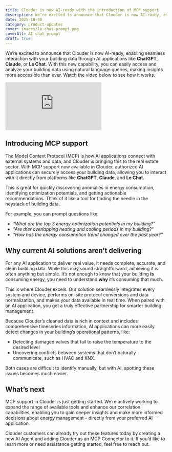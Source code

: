 ```yaml
---
title: Clouder is now AI-ready with the introduction of MCP support
description: We’re excited to announce that Clouder is now AI-ready, empowering you to interact with your building data through AI applications like ChatGPT, Claude, and Le Chat. With natural language queries, you can effortlessly access and analyze your building data, uncover anomalies in energy consumption, identify opportunities for optimization, and receive actionable recommendations.
date: 2025-10-08
category: product-updates
cover: images/le-chat-prompt.png
coverAlt: AI chat prompt
draft: true
---
```


We’re excited to announce that Clouder is now AI-ready, enabling seamless interaction with your building data through AI applications like **ChatGPT**, **Claude**, or **Le Chat**. With this new capability, you can easily access and analyze your building data using natural language queries, making insights more accessible than ever. Watch the video below to see how it works.

<iframe src="https://www.youtube.com/embed/I667nb4kOJc?rel=0&playsinline=1" title="YouTube video player" frameborder="0" allow="accelerometer; autoplay; clipboard-write; encrypted-media; gyroscope; picture-in-picture; web-share" referrerpolicy="strict-origin-when-cross-origin" allowfullscreen></iframe>

## Introducing MCP support

The Model Context Protocol (MCP) is how AI applications connect with external systems and data, and Clouder is bringing this to the real estate sector. With MCP support now available in Clouder, authorized AI applications can securely access your building data, allowing you to interact with it directly from platforms like **ChatGPT**, **Claude**, and **Le Chat**.

This is great for quickly discovering anomalies in energy consumption, identifying optimization potentials, and getting actionable recommendations. Think of it like a tool for finding the needle in the heystack of building data.

For example, you can prompt questions like:

<!-- Todo paremmat kyssärit, mätsää videon kanssa -->

- _"What are the top 3 energy optimization potentials in my building?"_
- _"Are ther overlapping heating and cooling periods in my building?"_
- _"How has the energy consumption trend changed over the past year?"_


## Why current AI solutions aren’t delivering

For any AI application to deliver real value, it needs complete, accurate, and clean building data. While this may sound straightforward, achieving it is often anything but simple. It’s not enough to know that your building **is** consuming energy, you need to understand **why** it’s consuming that much.

This is where Clouder excels. Our solution seamlessly integrates every system and device, performs on-site protocol conversions and data normalization, and makes your data available in real time. When paired with an AI application, you get a truly effective partnership for smarter building management.

Because Clouder’s cleaned data is rich in context and includes comprehensive timeseries information, AI applications can more easily detect changes in your building’s operational patterns, like:

- Detecting damaged valves that fail to raise the temperature to the desired level
- Uncovering conflicts between systems that don’t naturally communicate, such as HVAC and KNX.

Both cases are difficult to identify manually, but with AI, spotting these issues becomes much easier.

## What’s next 

MCP support in Clouder is just getting started. We’re actively working to expand the range of available tools and enhance our correlation capabilities, enabling you to gain deeper insights and make more informed decisions about energy management – directly from your preferred AI application.

Clouder customers can already try out these features today by creating a new AI Agent and adding Clouder as an MCP Connector to it. If you’d like to learn more or need assistance getting started, feel free to reach out.
